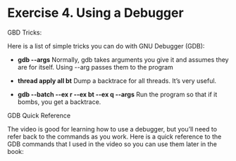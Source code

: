# Exercise 4. Using a Debugger

GBD Tricks:

Here is a list of simple tricks you can do with GNU Debugger (GDB):
* **gdb --args** Normally, gdb takes arguments you give it and assumes they are for itself. Using --arg passes them to the program 

* **thread apply all bt** Dump a backtrace for all threads. It’s very useful.

* **gdb --batch --ex r --ex bt --ex q --args** Run the program so that if it bombs, you get a backtrace.

GDB Quick Reference

The video is good for learning how to use a debugger, but you’ll need to refer
back to the commands as you work. Here is a quick reference to the GDB
commands that I used in the video so you can use them later in the book: